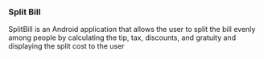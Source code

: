 ### Split Bill
SplitBill is an Android application that allows the user to split the bill evenly among people by calculating the tip, tax, discounts, and gratuity and displaying the split cost to the user
